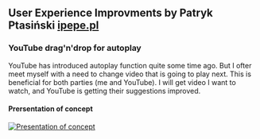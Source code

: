 ## User Experience Improvments by Patryk Ptasiński [ipepe.pl](ipepe.pl)
### YouTube drag'n'drop for autoplay
YouTube has introduced autoplay function quite some time ago. But I ofter meet myself with a need to change video that is going to play next. This is beneficial for both parties (me and YouTube). I will get video I want to watch, and YouTube is getting their suggestions improved.
#### Prersentation of concept
[![Presentation of concept](/youtube/autoplay.gif)](/youtube/index.html)
